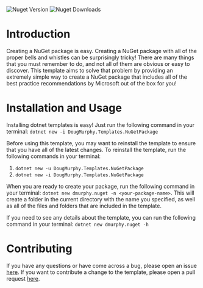 ![Nuget Version](https://img.shields.io/nuget/v/DougMurphy.Templates.NuGetPackage?label=nuget.org)
![Nuget Downloads](https://img.shields.io/nuget/dt/DougMurphy.Templates.NuGetPackage)

# Introduction

Creating a NuGet package is easy. Creating a NuGet package with all of the proper bells and whistles can be surprisingly tricky!
There are many things that you must remember to do, and not all of them are obvious or easy to discover.
This template aims to solve that problem by providing an extremely simple way to create a NuGet package that includes all of the best practice recommendations by Microsoft out of the box for you!

# Installation and Usage

Installing dotnet templates is easy! Just run the following command in your terminal: `dotnet new -i DougMurphy.Templates.NuGetPackage`

Before using this template, you may want to reinstall the template to ensure that you have all of the latest changes.
To reinstall the template, run the following commands in your terminal:
1. `dotnet new -u DougMurphy.Templates.NuGetPackage`
2. `dotnet new -i DougMurphy.Templates.NuGetPackage`

When you are ready to create your package, run the following command in your terminal: `dotnet new dmurphy.nuget -n <your-package-name>`.
This will create a folder in the current directory with the name you specified, as well as all of the files and folders that are included in the template.

If you need to see any details about the template, you can run the following command in your terminal: `dotnet new dmurphy.nuget -h`

# Contributing

If you have any questions or have come across a bug, please open an issue [here](https://github.com/Doug-Murphy/DougMurphy.Templates.NuGetPackage/issues/new).
If you want to contribute a change to the template, please open a pull request [here](https://github.com/Doug-Murphy/DougMurphy.Templates.NuGetPackage/compare).